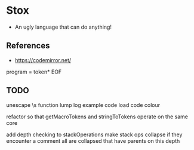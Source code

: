 # Stox

- An ugly language that can do anything!

## References

- https://codemirror.net/

program = token* EOF

## TODO

unescape \s function
lump log example
code load
code colour

refactor so that getMacroTokens and stringToTokens operate on the same core

add depth checking to stackOperations
make stack ops collapse if they encounter a comment
  all are collapsed that have parents on this depth